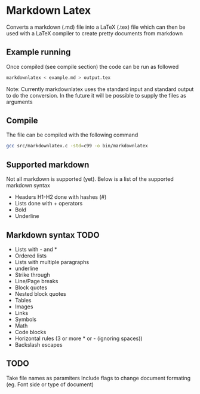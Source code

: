 Markdown Latex
==============

Converts a markdown (.md) file into a LaTeX (.tex) file which can then be used with a LaTeX compiler to create pretty documents from markdown

Example running
------------

Once compiled (see compile section) the code can be run as followed

```bash
markdownlatex < example.md > output.tex
```

Note: Currently markdownlatex uses the standard input and standard output to do the conversion. In the future it will be possible to supply the files as arguments

Compile
----------

The file can be compiled with the following command

```bash
gcc src/markdownlatex.c -std=c99 -o bin/markdownlatex
```

Supported markdown
--------------

Not all markdown is supported (yet). Below is a list of the supported markdown syntax

+ Headers H1-H2 done with hashes (#)
+ Lists done with + operators
+ Bold
+ Underline

Markdown syntax TODO
--------------
+ Lists with - and *
+ Ordered lists
+ Lists with multiple paragraphs
+ underline
+ Strike through
+ Line/Page breaks
+ Block quotes
+ Nested block quotes
+ Tables
+ Images
+ Links
+ Symbols
+ Math
+ Code blocks
+ Horizontal rules (3 or more * or - (ignoring spaces))
+ Backslash escapes


TODO
--------
Take file names as paramiters
Include flags to change document formating (eg. Font side or type of document)

